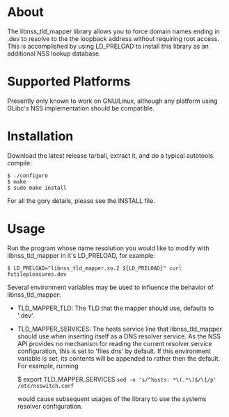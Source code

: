 # About #

The libnss_tld_mapper library allows you to force domain names ending in .dev to resolve
to the the loopback address without requiring root access. This is accomplished by using
LD_PRELOAD to install this library as an additional NSS lookup database.

# Supported Platforms #

Presently only known to work on GNU/Linux, although any platform using GLibc's NSS implementation
should be compatible.

# Installation #

Download the latest release tarball, extract it, and do a typical autotools compile:

    $ ./configure
    $ make
    $ sudo make install

For all the gory details, please see the INSTALL file.

# Usage #

Run the program whose name resolution you would like to modify with libnss_tld_mapper in it's
LD_PRELOAD, for example:

    $ LD_PRELOAD="libnss_tld_mapper.so.2 ${LD_PRELOAD}" curl futilepleasures.dev

Several environment variables may be used to influence the behavior of libnss_tld_mapper:

* TLD_MAPPER_TLD: The TLD that the mapper should use, defaults to '.dev'.
* TLD_MAPPER_SERVICES: The hosts service line that libnss_tld_mapper should use when inserting itself
  as a DNS resolver service. As the NSS API provides no mechanism for reading the current resolver service
  configuration, this is set to 'files dns' by default. If this environment variable is set, its contents
  will be appended to rather then the default. For example, running

    $ export TLD_MAPPER_SERVICES `sed -n 's/^hosts: *\(.*\)$/\1/p' /etc/nsswitch.conf`

  would cause subsequent usages of the library to use the systems resolver configuration.